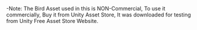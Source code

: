 -Note: The Bird Asset used in this is NON-Commercial, To use it commercially, Buy it from Unity Asset Store, It was downloaded for testing from Unity Free Asset Store Website.
